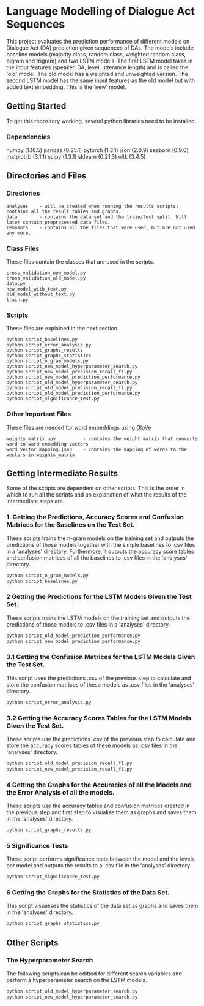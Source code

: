 # Language Modelling of Dialogue Act Sequences

This project evaluates the prediction performance of different models on Dialogue Act (DA) prediction given sequences of DAs. The models include baseline models (majority class, random class, weighted random class, bigram and trigram) and two LSTM models. The first LSTM model takes in the input features (speaker, DA, level, utterance length) and is called the 'old' model. The old model has a weighted and unweighted version. The second LSTM model has the same input features as the old model but with added text embedding. This is the 'new' model.

## Getting Started

To get this repository working, several python libraries need to be installed.

### Dependencies

numpy (1.16.5)
pandas (0.25.1)
pytorch (1.3.1)
json (2.0.9)
seaborn (0.9.0)
matplotlib (3.1.1)
scipy (1.3.1)
sklearn (0.21.3)
nltk (3.4.5)

## Directories and Files

### Directories

```
analyses    - will be created when running the results scripts; contains all the result tables and graphs.
data        - contains the data set and the train/test split. Will later contain preprocessed data files.
remnants    - contains all the files that were used, but are not used any more.
```


### Class Files

These files contain the classes that are used in the scripts.

```
cross_validation_new_model.py
cross_validation_old_model.py
data.py
new_model_with_text.py
old_model_without_text.py
train.py
```


### Scripts

These files are explained in the next section.

```
python script_baselines.py
python script_error_analysis.py
python script_graphs_results
python script_graphs_statistics
python script_n_gram_models.py
python script_new_model_hyperparameter_search.py
python script_new_model_precision_recall_f1.py
python script_new_model_prediction_performance.py
python script_old_model_hyperparameter_search.py
python script_old_model_precision_recall_f1.py
python script_old_model_prediction_performance.py
python script_significance_test.py
```


### Other Important Files

These files are needed for word embeddings using [GloVe](nlp.stanford.edu/data/wordvecs)

```
weights_matrix.npy          - contains the weight matrix that converts word to word embedding vectors
word_vector_mapping.json    - contains the mapping of words to the vectors in weights_matrix
```


## Getting Intermediate Results

Some of the scripts are dependent on other scripts. This is the order in which to run all the scripts and an explanation
of what the results of the intermediate steps are.

### 1. Getting the Predictions, Accuracy Scores and Confusion Matrices for the Baselines on the Test Set.

These scripts trains the n-gram models on the training set and outputs the predictions of those models together with the simple baselines to .csv files in a 'analyses' directory. Furthermore, it outputs the accuracy score tables and confusion matrices of all the baselines to .csv files in the 'analyses' directory.

```bash
python script_n_gram_models.py
python script_baselines.py
```


### 2 Getting the Predictions for the LSTM Models Given the Test Set.

These scripts trains the LSTM models on the training set and outputs the predictions of those models to .csv files in a 'analyses' directory.

```bash
python script_old_model_prediction_performance.py
python script_new_model_prediction_performance.py
```


### 3.1 Getting the Confusion Matrices for the LSTM Models Given the Test Set.

This script uses the predictions .csv of the previous step to calculate and store the confusion matrices of these models as .csv files in the 'analyses' directory.

```bash
python script_error_analysis.py
```


### 3.2 Getting the Accuracy Scores Tables for the LSTM Models Given the Test Set.

These scripts use the predictions .csv of the previous step to calculate and store the accuracy scores tables of these models as .csv files in the 'analyses' directory.

```bash
python script_old_model_precision_recall_f1.py
python script_new_model_precision_recall_f1.py
```


### 4 Getting the Graphs for the Accuracies of all the Models and the Error Analysis of all the models.

These scripts use the accuracy tables and confusion matrices created in the previous step and first step to visualise them as graphs and saves them in the 'analyses' directory.

```bash
python script_graphs_results.py
```


### 5 Significance Tests

These script performs significance tests between the model and the levels per model and outputs the results to a .csv file in the 'analyses' directory.

```bash
python script_significance_test.py
```


### 6 Getting the Graphs for the Statistics of the Data Set.

This script visualises the statistics of the data set as graphs and saves them in the 'analyses' directory.

```bash
python script_graphs_statistics.py
```


## Other Scripts

### The Hyperparameter Search

The following scripts can be editted for different search variables and perform a hyperparameter search on the LSTM models.

```bash
python script_old_model_hyperparameter_search.py
python script_new_model_hyperparameter_search.py
```